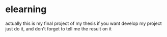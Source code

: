 # elearning
actually this is my final project of my thesis
if you want develop my project just do it, and don't forget to tell me the result on it
